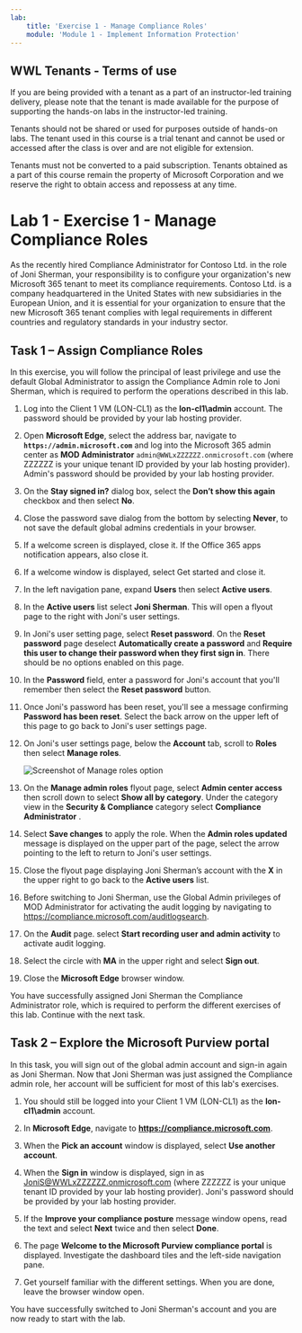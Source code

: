 ```yaml
---
lab:
    title: 'Exercise 1 - Manage Compliance Roles'
    module: 'Module 1 - Implement Information Protection'
---
```

## WWL Tenants - Terms of use

If you are being provided with a tenant as a part of an instructor-led training delivery, please note that the tenant is made available for the purpose of supporting the hands-on labs in the instructor-led training.

Tenants should not be shared or used for purposes outside of hands-on labs. The tenant used in this course is a trial tenant and cannot be used or accessed after the class is over and are not eligible for extension.

Tenants must not be converted to a paid subscription. Tenants obtained as a part of this course remain the property of Microsoft Corporation and we reserve the right to obtain access and repossess at any time.

# Lab 1 - Exercise 1 - Manage Compliance Roles

As the recently hired Compliance Administrator for Contoso Ltd. in the role of Joni Sherman, your responsibility is to configure your organization's new Microsoft 365 tenant to meet its compliance requirements. Contoso Ltd. is a company headquartered in the United States with new subsidiaries in the European Union, and it is essential for your organization to ensure that the new Microsoft 365 tenant complies with legal requirements in different countries and regulatory standards in your industry sector.

## Task 1 – Assign Compliance Roles

In this exercise, you will follow the principal of least privilege and use the default Global Administrator to assign the Compliance Admin role to Joni Sherman, which is required to perform the operations described in this lab.

1. Log into the Client 1 VM (LON-CL1) as the **lon-cl1\admin** account. The password should be provided by your lab hosting provider.

1. Open **Microsoft Edge**, select the address bar, navigate to **`https://admin.microsoft.com`** and log into the Microsoft 365 admin center as **MOD Administrator** `admin@WWLxZZZZZZ.onmicrosoft.com` (where ZZZZZZ is your unique tenant ID provided by your lab hosting provider). Admin's password should be provided by your lab hosting provider.

1. On the **Stay signed in?** dialog box, select the **Don’t show this again** checkbox and then select **No**.

1. Close the password save dialog from the bottom by selecting **Never**, to not save the default global admins credentials in your browser.

1. If a welcome screen is displayed, close it. If the Office 365 apps notification appears, also close it.

1. If a welcome window is displayed, select Get started and close it.

1. In the left navigation pane, expand **Users** then select **Active users**.

1. In the **Active users** list select **Joni Sherman**. This will open a flyout page to the right with Joni's user settings.

1. In Joni's user setting page, select **Reset password**. On the **Reset password** page deselect **Automatically create a password** and **Require this user to change their password when they first sign in**. There should be no options enabled on this page.

1. In the **Password** field, enter a password for Joni's account that you'll remember then select the **Reset password** button.

1. Once Joni's password has been reset, you'll see a message confirming **Password has been reset**. Select the back arrow on the upper left of this page to go back to Joni's user settings page.

1. On Joni's user settings page, below the **Account** tab, scroll to **Roles** then select **Manage roles**.

      ![Screenshot of Manage roles option](../Media/ManageRoles.png)

1. On the **Manage admin roles** flyout page, select **Admin center access** then scroll down to select **Show all by category**. Under the category view in the **Security & Compliance** category select **Compliance Administrator** .

1. Select **Save changes** to apply the role. When the **Admin roles updated** message is displayed on the upper part of the page, select the arrow pointing to the left to return to Joni's user settings.

1. Close the flyout page displaying Joni Sherman’s account with the **X** in the upper right to go back to the **Active users** list.

1. Before switching to Joni Sherman, use the Global Admin privileges of MOD Administrator for activating the audit logging by navigating to https://compliance.microsoft.com/auditlogsearch.

1. On the **Audit** page. select **Start recording user and admin activity** to activate audit logging.

1. Select the circle with **MA** in the upper right and select **Sign out**.

1. Close the **Microsoft Edge** browser window.

You have successfully assigned Joni Sherman the Compliance Administrator role, which is required to perform the different exercises of this lab. Continue with the next task.

## Task 2 – Explore the Microsoft Purview portal

In this task, you will sign out of the global admin account and sign-in again as Joni Sherman. Now that Joni Sherman was just assigned the Compliance admin role, her account will be sufficient for most of this lab's exercises.

1. You should still be logged into your Client 1 VM (LON-CL1) as the **lon-cl1\admin** account.

1. In **Microsoft Edge**, navigate to **https://compliance.microsoft.com**.

1. When the **Pick an account** window is displayed, select **Use another account**.

1. When the **Sign in** window is displayed, sign in as JoniS@WWLxZZZZZZ.onmicrosoft.com (where ZZZZZZ is your unique tenant ID provided by your lab hosting provider).  Joni's password should be provided by your lab hosting provider.

1. If the **Improve your compliance posture** message window opens, read the text and select **Next** twice and then select **Done**. 

1. The page **Welcome to the Microsoft Purview compliance portal** is displayed. Investigate the dashboard tiles and the left-side navigation pane.

1. Get yourself familiar with the different settings. When you are done, leave the browser window open.

You have successfully switched to Joni Sherman's account and you are now ready to start with the lab.
